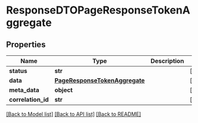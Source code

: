 # ResponseDTOPageResponseTokenAggregate

## Properties
Name | Type | Description | Notes
------------ | ------------- | ------------- | -------------
**status** | **str** |  | [optional] 
**data** | [**PageResponseTokenAggregate**](PageResponseTokenAggregate.md) |  | [optional] 
**meta_data** | **object** |  | [optional] 
**correlation_id** | **str** |  | [optional] 

[[Back to Model list]](../README.md#documentation-for-models) [[Back to API list]](../README.md#documentation-for-api-endpoints) [[Back to README]](../README.md)

